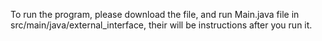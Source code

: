 To run the program, please download the file, and run Main.java file in src/main/java/external_interface, their will be instructions after you run it. 
